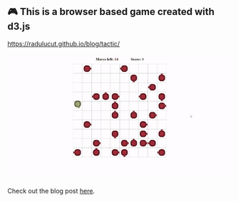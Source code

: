 ## :video_game: This is a browser based game created with d3.js
https://radulucut.github.io/blog/tactic/

![alt text](tactic.gif "Tactic game")

Check out the blog post [here](https://radulucut.com/2017/02/16/creating-a-simple-game-with-d3-js/).